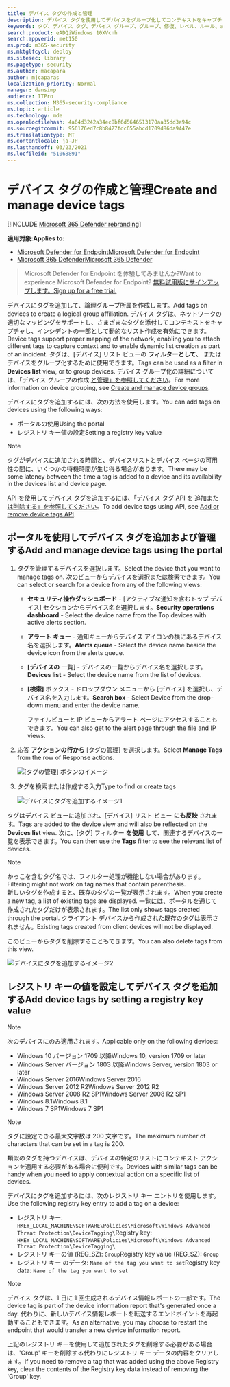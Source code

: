 ```yaml
---
title: デバイス タグの作成と管理
description: デバイス タグを使用してデバイスをグループ化してコンテキストをキャプチャし、インシデントの一部として動的なリスト作成を有効にする
keywords: タグ、デバイス タグ、デバイス グループ、グループ、修復、レベル、ルール、aad グループ、役割、割り当て、ランク
search.product: eADQiWindows 10XVcnh
search.appverid: met150
ms.prod: m365-security
ms.mktglfcycl: deploy
ms.sitesec: library
ms.pagetype: security
ms.author: macapara
author: mjcaparas
localization_priority: Normal
manager: dansimp
audience: ITPro
ms.collection: M365-security-compliance
ms.topic: article
ms.technology: mde
ms.openlocfilehash: 4a64d3242a34ec8bf6d5646513170aa35dd3a94c
ms.sourcegitcommit: 956176ed7c8b8427fdc655abcd1709d86da9447e
ms.translationtype: MT
ms.contentlocale: ja-JP
ms.lasthandoff: 03/23/2021
ms.locfileid: "51068891"
---
```

# <a name="create-and-manage-device-tags"></a><span data-ttu-id="3f104-104">デバイス タグの作成と管理</span><span class="sxs-lookup"><span data-stu-id="3f104-104">Create and manage device tags</span></span>

[!INCLUDE [Microsoft 365 Defender rebranding](../../includes/microsoft-defender.md)]

<span data-ttu-id="3f104-105">**適用対象:**</span><span class="sxs-lookup"><span data-stu-id="3f104-105">**Applies to:**</span></span>
- [<span data-ttu-id="3f104-106">Microsoft Defender for Endpoint</span><span class="sxs-lookup"><span data-stu-id="3f104-106">Microsoft Defender for Endpoint</span></span>](https://go.microsoft.com/fwlink/p/?linkid=2146631)
- [<span data-ttu-id="3f104-107">Microsoft 365 Defender</span><span class="sxs-lookup"><span data-stu-id="3f104-107">Microsoft 365 Defender</span></span>](https://go.microsoft.com/fwlink/?linkid=2118804)

> <span data-ttu-id="3f104-108">Microsoft Defender for Endpoint を体験してみませんか?</span><span class="sxs-lookup"><span data-stu-id="3f104-108">Want to experience Microsoft Defender for Endpoint?</span></span> [<span data-ttu-id="3f104-109">無料試用版にサインアップします。</span><span class="sxs-lookup"><span data-stu-id="3f104-109">Sign up for a free trial.</span></span>](https://www.microsoft.com/microsoft-365/windows/microsoft-defender-atp?ocid=docs-wdatp-exposedapis-abovefoldlink)

<span data-ttu-id="3f104-110">デバイスにタグを追加して、論理グループ所属を作成します。</span><span class="sxs-lookup"><span data-stu-id="3f104-110">Add tags on devices to create a logical group affiliation.</span></span> <span data-ttu-id="3f104-111">デバイス タグは、ネットワークの適切なマッピングをサポートし、さまざまなタグを添付してコンテキストをキャプチャし、インシデントの一部として動的なリスト作成を有効にできます。</span><span class="sxs-lookup"><span data-stu-id="3f104-111">Device tags support proper mapping of the network, enabling you to attach different tags to capture context and to enable dynamic list creation as part of an incident.</span></span> <span data-ttu-id="3f104-112">タグは、[デバイス] リスト ビューの **フィルターとして、** またはデバイスをグループ化するために使用できます。</span><span class="sxs-lookup"><span data-stu-id="3f104-112">Tags can be used as a filter in **Devices list** view, or to group devices.</span></span> <span data-ttu-id="3f104-113">デバイス グループ化の詳細については、「デバイス グループの作成 [と管理」を参照してください](machine-groups.md)。</span><span class="sxs-lookup"><span data-stu-id="3f104-113">For more information on device grouping, see [Create and manage device groups](machine-groups.md).</span></span>

<span data-ttu-id="3f104-114">デバイスにタグを追加するには、次の方法を使用します。</span><span class="sxs-lookup"><span data-stu-id="3f104-114">You can add tags on devices using the following ways:</span></span>

- <span data-ttu-id="3f104-115">ポータルの使用</span><span class="sxs-lookup"><span data-stu-id="3f104-115">Using the portal</span></span>
- <span data-ttu-id="3f104-116">レジストリ キー値の設定</span><span class="sxs-lookup"><span data-stu-id="3f104-116">Setting a registry key value</span></span>

> [!NOTE]
> <span data-ttu-id="3f104-117">タグがデバイスに追加される時間と、デバイスリストとデバイス ページの可用性の間に、いくつかの待機時間が生じ得る場合があります。</span><span class="sxs-lookup"><span data-stu-id="3f104-117">There may be some latency between the time a tag is added to a device and its availability in the devices list and device page.</span></span>  

<span data-ttu-id="3f104-118">API を使用してデバイス タグを追加するには、「デバイス タグ API を [追加または削除する」を参照してください](add-or-remove-machine-tags.md)。</span><span class="sxs-lookup"><span data-stu-id="3f104-118">To add device tags using API, see [Add or remove device tags API](add-or-remove-machine-tags.md).</span></span>

## <a name="add-and-manage-device-tags-using-the-portal"></a><span data-ttu-id="3f104-119">ポータルを使用してデバイス タグを追加および管理する</span><span class="sxs-lookup"><span data-stu-id="3f104-119">Add and manage device tags using the portal</span></span>

1. <span data-ttu-id="3f104-120">タグを管理するデバイスを選択します。</span><span class="sxs-lookup"><span data-stu-id="3f104-120">Select the device that you want to manage tags on.</span></span> <span data-ttu-id="3f104-121">次のビューからデバイスを選択または検索できます。</span><span class="sxs-lookup"><span data-stu-id="3f104-121">You can select or search for a device from any of the following views:</span></span>

   - <span data-ttu-id="3f104-122">**セキュリティ操作ダッシュボード** - [アクティブな通知を含むトップ デバイス] セクションからデバイス名を選択します。</span><span class="sxs-lookup"><span data-stu-id="3f104-122">**Security operations dashboard** - Select the device name from the Top devices with active alerts section.</span></span>
   - <span data-ttu-id="3f104-123">**アラート キュー** - 通知キューからデバイス アイコンの横にあるデバイス名を選択します。</span><span class="sxs-lookup"><span data-stu-id="3f104-123">**Alerts queue** - Select the device name beside the device icon from the alerts queue.</span></span>
   - <span data-ttu-id="3f104-124">**[デバイスの** 一覧] - デバイスの一覧からデバイス名を選択します。</span><span class="sxs-lookup"><span data-stu-id="3f104-124">**Devices list** - Select the device name from the list of devices.</span></span>
   - <span data-ttu-id="3f104-125">**[検索]** ボックス - ドロップダウン メニューから [デバイス] を選択し、デバイス名を入力します。</span><span class="sxs-lookup"><span data-stu-id="3f104-125">**Search box** - Select Device from the drop-down menu and enter the device name.</span></span>

     <span data-ttu-id="3f104-126">ファイルビューと IP ビューからアラート ページにアクセスすることもできます。</span><span class="sxs-lookup"><span data-stu-id="3f104-126">You can also get to the alert page through the file and IP views.</span></span>

2. <span data-ttu-id="3f104-127">応答 **アクションの行から** [タグの管理] を選択します。</span><span class="sxs-lookup"><span data-stu-id="3f104-127">Select **Manage Tags** from the row of Response actions.</span></span>

    ![[タグの管理] ボタンのイメージ](images/manage-tags.png)

3. <span data-ttu-id="3f104-129">タグを検索または作成する入力</span><span class="sxs-lookup"><span data-stu-id="3f104-129">Type to find or create tags</span></span>

    ![デバイスにタグを追加するイメージ1](images/new-tags.png)

<span data-ttu-id="3f104-131">タグはデバイス ビューに追加され、[デバイス] リスト ビュー **にも反映** されます。</span><span class="sxs-lookup"><span data-stu-id="3f104-131">Tags are added to the device view and will also be reflected on the **Devices list** view.</span></span> <span data-ttu-id="3f104-132">次に、[タグ] フィルター **を使用** して、関連するデバイスの一覧を表示できます。</span><span class="sxs-lookup"><span data-stu-id="3f104-132">You can then use the **Tags** filter to see the relevant list of devices.</span></span>

>[!NOTE]
> <span data-ttu-id="3f104-133">かっこを含むタグ名では、フィルター処理が機能しない場合があります。</span><span class="sxs-lookup"><span data-stu-id="3f104-133">Filtering might not work on tag names that contain parenthesis.</span></span><br>
> <span data-ttu-id="3f104-134">新しいタグを作成すると、既存のタグの一覧が表示されます。</span><span class="sxs-lookup"><span data-stu-id="3f104-134">When you create a new tag, a list of existing tags are displayed.</span></span> <span data-ttu-id="3f104-135">一覧には、ポータルを通じて作成されたタグだけが表示されます。</span><span class="sxs-lookup"><span data-stu-id="3f104-135">The list only shows tags created through the portal.</span></span> <span data-ttu-id="3f104-136">クライアント デバイスから作成された既存のタグは表示されません。</span><span class="sxs-lookup"><span data-stu-id="3f104-136">Existing tags created from client devices will not be displayed.</span></span>

<span data-ttu-id="3f104-137">このビューからタグを削除することもできます。</span><span class="sxs-lookup"><span data-stu-id="3f104-137">You can also delete tags from this view.</span></span>

![デバイスにタグを追加するイメージ2](images/more-manage-tags.png)

## <a name="add-device-tags-by-setting-a-registry-key-value"></a><span data-ttu-id="3f104-139">レジストリ キーの値を設定してデバイス タグを追加する</span><span class="sxs-lookup"><span data-stu-id="3f104-139">Add device tags by setting a registry key value</span></span>

>[!NOTE]
> <span data-ttu-id="3f104-140">次のデバイスにのみ適用されます。</span><span class="sxs-lookup"><span data-stu-id="3f104-140">Applicable only on the following devices:</span></span>
>- <span data-ttu-id="3f104-141">Windows 10 バージョン 1709 以降</span><span class="sxs-lookup"><span data-stu-id="3f104-141">Windows 10, version 1709 or later</span></span>
>- <span data-ttu-id="3f104-142">Windows Server バージョン 1803 以降</span><span class="sxs-lookup"><span data-stu-id="3f104-142">Windows Server, version 1803 or later</span></span>
>- <span data-ttu-id="3f104-143">Windows Server 2016</span><span class="sxs-lookup"><span data-stu-id="3f104-143">Windows Server 2016</span></span>
>- <span data-ttu-id="3f104-144">Windows Server 2012 R2</span><span class="sxs-lookup"><span data-stu-id="3f104-144">Windows Server 2012 R2</span></span>
>- <span data-ttu-id="3f104-145">Windows Server 2008 R2 SP1</span><span class="sxs-lookup"><span data-stu-id="3f104-145">Windows Server 2008 R2 SP1</span></span>
>- <span data-ttu-id="3f104-146">Windows 8.1</span><span class="sxs-lookup"><span data-stu-id="3f104-146">Windows 8.1</span></span>
>- <span data-ttu-id="3f104-147">Windows 7 SP1</span><span class="sxs-lookup"><span data-stu-id="3f104-147">Windows 7 SP1</span></span>

> [!NOTE] 
> <span data-ttu-id="3f104-148">タグに設定できる最大文字数は 200 文字です。</span><span class="sxs-lookup"><span data-stu-id="3f104-148">The maximum number of characters that can be set in a tag is 200.</span></span>

<span data-ttu-id="3f104-149">類似のタグを持つデバイスは、デバイスの特定のリストにコンテキスト アクションを適用する必要がある場合に便利です。</span><span class="sxs-lookup"><span data-stu-id="3f104-149">Devices with similar tags can be handy when you need to apply contextual action on a specific list of devices.</span></span>

<span data-ttu-id="3f104-150">デバイスにタグを追加するには、次のレジストリ キー エントリを使用します。</span><span class="sxs-lookup"><span data-stu-id="3f104-150">Use the following registry key entry to add a tag on a device:</span></span>

- <span data-ttu-id="3f104-151">レジストリ キー: `HKEY_LOCAL_MACHINE\SOFTWARE\Policies\Microsoft\Windows Advanced Threat Protection\DeviceTagging\`</span><span class="sxs-lookup"><span data-stu-id="3f104-151">Registry key: `HKEY_LOCAL_MACHINE\SOFTWARE\Policies\Microsoft\Windows Advanced Threat Protection\DeviceTagging\`</span></span>
- <span data-ttu-id="3f104-152">レジストリ キーの値 (REG_SZ): `Group`</span><span class="sxs-lookup"><span data-stu-id="3f104-152">Registry key value (REG_SZ): `Group`</span></span>
- <span data-ttu-id="3f104-153">レジストリ キー のデータ: `Name of the tag you want to set`</span><span class="sxs-lookup"><span data-stu-id="3f104-153">Registry key data: `Name of the tag you want to set`</span></span>

>[!NOTE]
><span data-ttu-id="3f104-154">デバイス タグは、1 日に 1 回生成されるデバイス情報レポートの一部です。</span><span class="sxs-lookup"><span data-stu-id="3f104-154">The device tag is part of the device information report that's generated once a day.</span></span> <span data-ttu-id="3f104-155">代わりに、新しいデバイス情報レポートを転送するエンドポイントを再起動することもできます。</span><span class="sxs-lookup"><span data-stu-id="3f104-155">As an alternative, you may choose to restart the endpoint that would transfer a new device information report.</span></span>
> 
> <span data-ttu-id="3f104-156">上記のレジストリ キーを使用して追加されたタグを削除する必要がある場合は、'Group' キーを削除する代わりにレジストリ キー データの内容をクリアします。</span><span class="sxs-lookup"><span data-stu-id="3f104-156">If you need to remove a tag that was added using the above Registry key, clear the contents of the Registry key data instead of removing the 'Group' key.</span></span>
